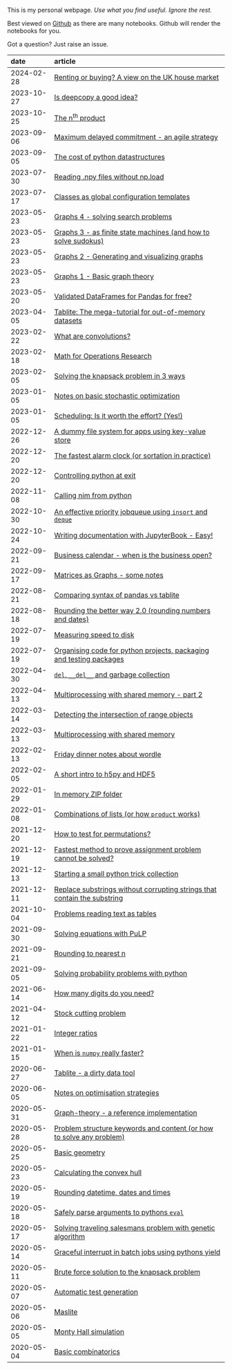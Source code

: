 
This is my personal webpage. _Use what you find useful. Ignore the rest._

Best viewed on [Github](https://github.com/root-11/root-11.github.io) as there are many notebooks.
Github will render the notebooks for you.

Got a question? Just raise an issue.


| date       | article                                                                                                                                                                                    |
| :--------- | :----------------------------------------------------------------------------------------------------------------------------------------------------------------------------------------- |
| 2024-02-28 | [Renting or buying? A view on the UK house market](https://nbviewer.org/github/root-11/root-11.github.io/blob/master/content/renting_or_buying.ipynb)                                      |
| 2023-10-27 | [Is deepcopy a good idea?](https://nbviewer.org/github/root-11/root-11.github.io/blob/master/content/is_deepcopy_a_good_idea.ipynb)                                                        |
| 2023-10-25 | [The n<sup>th</sup> product](https://nbviewer.org/github/root-11/root-11.github.io/blob/master/content/nth_product.ipynb)                                                                                 |
| 2023-09-06 | [Maximum delayed commitment - an agile strategy](https://nbviewer.org/github/root-11/root-11.github.io/blob/master/content/agile_and_organisations.ipynb)                                  |
| 2023-09-05 | [The cost of python datastructures](https://nbviewer.org/github/root-11/root-11.github.io/blob/master/content/cost_of_pythons_datastructures.ipynb)                                            |
| 2023-07-30 | [Reading .npy files without np.load](https://nbviewer.org/github/root-11/root-11.github.io/blob/master/content/reading_numpys_fileformat.ipynb)                                            |
| 2023-07-17 | [Classes as global configuration templates](https://nbviewer.org/github/root-11/root-11.github.io/blob/master/content/classes_as_configs.ipynb)                                            |
| 2023-05-23 | [Graphs 4 - solving search problems](https://nbviewer.org/github/root-11/graph-theory/blob/master/examples/solving%20search%20problems.ipynb)                                              |
| 2023-05-23 | [Graphs 3 - as finite state machines (and how to solve sudokus)](https://nbviewer.org/github/root-11/graph-theory/blob/master/examples/graphs%20as%20finite%20state%20machines.ipynb)      |
| 2023-05-23 | [Graphs 2 - Generating and visualizing graphs](https://nbviewer.org/github/root-11/graph-theory/blob/master/examples/generating%20and%20visualising%20graphs.ipynb)                        |
| 2023-05-23 | [Graphs 1 - Basic graph theory](https://nbviewer.org/github/root-11/graph-theory/blob/master/examples/basic%20graph%20theory.ipynb)                                                        |
| 2023-05-20 | [Validated DataFrames for Pandas for free?](https://nbviewer.org/github/root-11/root-11.github.io/blob/master/content/validated_dataframe.ipynb)                                           |
| 2023-04-05 | [Tablite: The mega-tutorial for out-of-memory datasets](https://nbviewer.org/github/root-11/tablite/blob/master/tutorial.ipynb)                                                            |
| 2023-02-22 | [What are convolutions?](https://nbviewer.org/github/root-11/root-11.github.io/blob/master/content/what_are_convolutions.ipynb)                                                            |
| 2023-02-18 | [Math for Operations Research](https://nbviewer.org/github/root-11/root-11.github.io/blob/master/content/math_for_OR.ipynb)                                                                |
| 2023-02-05 | [Solving the knapsack problem in 3 ways](https://nbviewer.org/github/root-11/root-11.github.io/blob/master/content/knapsack_problem.ipynb)                                                 |
| 2023-01-05 | [Notes on basic stochastic optimization](https://nbviewer.org/github/root-11/root-11.github.io/blob/master/content/stochastic_optimization.ipynb)                                          |
| 2023-01-05 | [Scheduling: Is it worth the effort? (Yes!)](https://nbviewer.org/github/root-11/root-11.github.io/blob/master/content/tsp_random_vs_optimal.ipynb)                                        |
| 2022-12-26 | [A dummy file system for apps using key-value store](https://nbviewer.org/github/root-11/root-11.github.io/blob/master/content/a_dummy_filesystem_for_kv_store.ipynb)                      |
| 2022-12-20 | [The fastest alarm clock (or sortation in practice)](https://nbviewer.org/github/root-11/root-11.github.io/blob/master/content/fastest_sortation_for_practical_purpose.ipynb)              |
| 2022-12-20 | [Controlling python at exit](https://nbviewer.org/github/root-11/root-11.github.io/blob/master/content/python_at_exit.ipynb)                                                               |
| 2022-11-08 | [Calling nim from python](https://nbviewer.org/github/root-11/root-11.github.io/blob/master/content/calling_nim_from_python.ipynb)                                                         |
| 2022-10-30 | [An effective priority jobqueue using `insort` and `deque`](https://nbviewer.org/github/root-11/root-11.github.io/blob/master/content/effective_job_queue.ipynb)                           |
| 2022-10-24 | [Writing documentation with JupyterBook - Easy!](https://nbviewer.org/github/root-11/root-11.github.io/blob/master/content/writing_documentation.ipynb)                                    |
| 2022-09-21 | [Business calendar - when is the business open?](https://nbviewer.org/github/root-11/root-11.github.io/blob/master/content/business_calendar.ipynb)                                        |
| 2022-09-17 | [Matrices as Graphs - some notes](https://nbviewer.org/github/root-11/root-11.github.io/blob/master/content/matrices_as_graphs.ipynb)                                                      |
| 2022-08-21 | [Comparing syntax of pandas vs tablite](https://nbviewer.org/github/root-11/root-11.github.io/blob/master/content/readability_matters_pandas_vs_tablite.ipynb)                             |
| 2022-08-18 | [Rounding the better way 2.0 (rounding numbers and dates)](https://nbviewer.org/github/root-11/root-11.github.io/blob/master/content/rounding_the_better_way.ipynb)                        |
| 2022-07-19 | [Measuring speed to disk](https://nbviewer.org/github/root-11/root-11.github.io/blob/master/content/measuring_write_out_speed.ipynb)                                                       |
| 2022-07-19 | [Organising code for python projects, packaging and testing packages](https://nbviewer.org/github/root-11/root-11.github.io/blob/master/content/code_organisation.ipynb)                   |
| 2022-04-30 | [`del`, `__del__` and garbage collection](https://nbviewer.org/github/root-11/root-11.github.io/blob/master/content/del_and_gc.ipynb)                                                      |
| 2022-04-13 | [Multiprocessing with shared memory - part 2](https://nbviewer.org/github/root-11/root-11.github.io/blob/master/content/multiprocessing_w_shared_memory2.ipynb)                            |
| 2022-03-14 | [Detecting the intersection of range objects](https://nbviewer.org/github/root-11/root-11.github.io/blob/master/content/comparing_ranges.ipynb)                                            |
| 2022-03-13 | [Multiprocessing with shared memory](https://nbviewer.org/github/root-11/root-11.github.io/blob/master/content/multiprocessing_w_shared_memory.ipynb)                                      |
| 2022-02-13 | [Friday dinner notes about wordle](https://nbviewer.org/github/root-11/root-11.github.io/blob/master/content/autowordle.ipynb)                                                             |
| 2022-02-05 | [A short intro to h5py and HDF5](https://nbviewer.org/github/root-11/root-11.github.io/blob/master/content/short_intro_to_hdf5.ipynb)                                                      |
| 2022-01-29 | [In memory ZIP folder](https://nbviewer.org/github/root-11/root-11.github.io/blob/master/content/in_memory_zip.ipynb)                                                                      |
| 2022-01-08 | [Combinations of lists (or how `product` works)](https://nbviewer.org/github/root-11/root-11.github.io/blob/master/content/combinations.ipynb)                                             |
| 2021-12-20 | [How to test for permutations?](https://nbviewer.org/github/root-11/root-11.github.io/blob/master/content/testing_permutations.ipynb)                                                      |
| 2021-12-19 | [Fastest method to prove assignment problem cannot be solved?](https://nbviewer.org/github/root-11/root-11.github.io/blob/master/content/assignment_problem_not_solvable.ipynb)            |
| 2021-12-13 | [Starting a small python trick collection](https://nbviewer.org/github/root-11/root-11.github.io/blob/master/content/python_neat_trick_collection.ipynb)                                   |
| 2021-12-11 | [Replace substrings without corrupting strings that contain the substring](https://nbviewer.org/github/root-11/root-11.github.io/blob/master/content/replace_text.ipynb)                   |
| 2021-10-04 | [Problems reading text as tables](https://nbviewer.org/github/root-11/root-11.github.io/blob/master/content/problems_with_csv.ipynb)                                                       |
| 2021-09-30 | [Solving equations with PuLP](https://nbviewer.org/github/root-11/root-11.github.io/blob/master/content/solving_equations_with_pulp.ipynb)                                                 |
| 2021-09-21 | [Rounding to nearest n](https://nbviewer.org/github/root-11/root-11.github.io/blob/master/content/round_to_nearest_n.ipynb)                                                                |
| 2021-09-05 | [Solving probability problems with python](https://nbviewer.org/github/root-11/root-11.github.io/blob/master/content/probabilities_with_python.ipynb)                                      |
| 2021-06-14 | [How many digits do you need?](https://nbviewer.org/github/root-11/root-11.github.io/blob/master/content/how_many_digits_do_you_need.ipynb)                                                |
| 2021-04-12 | [Stock cutting problem](https://nbviewer.org/github/root-11/root-11.github.io/blob/master/content/stock_cutting.ipynb)                                                                     |
| 2021-01-22 | [Integer ratios](https://nbviewer.org/github/root-11/root-11.github.io/blob/master/content/integer_ratios.ipynb)                                                                           |
| 2021-01-15 | [When is `numpy` really faster?](https://nbviewer.org/github/root-11/root-11.github.io/blob/master/content/is_numpy_always_faster.ipynb)                                                          |
| 2020-06-27 | [Tablite - a dirty data tool](https://nbviewer.org/github/root-11/root-11.github.io/blob/master/content/tablite.ipynb)                                                                     |
| 2020-06-05 | [Notes on optimisation strategies](https://nbviewer.org/github/root-11/root-11.github.io/blob/master/content/notes_on_optimization_strategies.ipynb)                                       |
| 2020-05-31 | [Graph-theory - a reference implementation](https://nbviewer.org/github/root-11/root-11.github.io/blob/master/content/graph-theory.ipynb)                                                  |
| 2020-05-28 | [Problem structure keywords and content (or how to solve any problem)](https://nbviewer.org/github/root-11/root-11.github.io/blob/master/content/problem_structure_keyword_contents.ipynb) |
| 2020-05-25 | [Basic geometry](https://nbviewer.org/github/root-11/root-11.github.io/blob/master/content/basic_geometry.ipynb)                                                                           |
| 2020-05-23 | [Calculating the convex hull](https://nbviewer.org/github/root-11/root-11.github.io/blob/master/content/convex_hull.ipynb)                                                                 |
| 2020-05-19 | [Rounding datetime, dates and times](https://nbviewer.org/github/root-11/root-11.github.io/blob/master/content/rounding_date_and_times.ipynb)                                              |
| 2020-05-18 | [Safely parse arguments to pythons <code>eval</code>](https://nbviewer.org/github/root-11/root-11.github.io/blob/master/content/safe_eval.ipynb)                                           |
| 2020-05-17 | [Solving traveling salesmans problem with genetic algorithm](https://nbviewer.org/github/root-11/root-11.github.io/blob/master/content/tsp_w_ga.ipynb)                                     |
| 2020-05-14 | [Graceful interrupt in batch jobs using pythons yield](https://nbviewer.org/github/root-11/root-11.github.io/blob/master/content/graceful_interrupt_using_yield.ipynb)                     |
| 2020-05-11 | [Brute force solution to the knapsack problem](https://nbviewer.org/github/root-11/root-11.github.io/blob/master/content/brute_force_knapsack.ipynb)                                       |
| 2020-05-07 | [Automatic test generation](https://nbviewer.org/github/root-11/root-11.github.io/blob/master/content/automatic_test_generation.ipynb)                                                     |
| 2020-05-06 | [Maslite](https://nbviewer.org/github/root-11/root-11.github.io/blob/master/content/maslite.ipynb)                                                                                         |
| 2020-05-05 | [Monty Hall simulation](https://nbviewer.org/github/root-11/root-11.github.io/blob/master/content/monty_hall_simulation.ipynb)                                                             |
| 2020-05-04 | [Basic combinatorics](https://nbviewer.org/github/root-11/root-11.github.io/blob/master/content/basic_combinatorics.ipynb)                                                                 |

